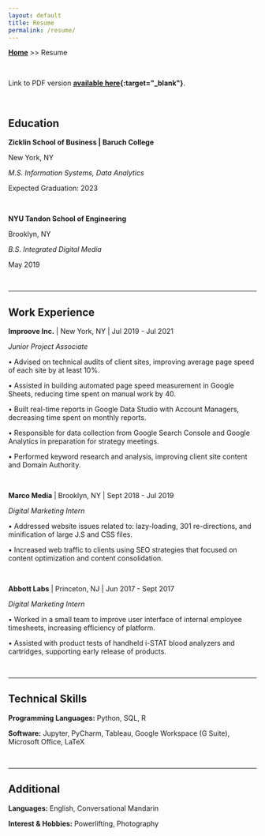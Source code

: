 ```yaml
---
layout: default
title: Resume
permalink: /resume/
---
```

**[Home](https://xyjiang970.github.io/portfolio/)** >> Resume

<br>

Link to PDF version **[available here](/jason_resume.pdf){:target="_blank"}**.

<br>

## Education
**Zicklin School of Business \| Baruch College**

New York, NY

_M.S. Information Systems, Data Analytics_

Expected Graduation: 2023

<br>

**NYU Tandon School of Engineering**

Brooklyn, NY

_B.S. Integrated Digital Media_

May 2019

<br>

-----------------------------
## Work Experience
**Improove Inc.** \| New York, NY \| Jul 2019 - Jul 2021

_Junior Project Associate_

• Advised on technical audits of client sites, improving average page speed of each site by at least 10%.

• Assisted in building automated page speed measurement in Google Sheets, reducing time spent on manual work by 40.

• Built real-time reports in Google Data Studio with Account Managers, decreasing time spent on monthly reports.

• Responsible for data collection from Google Search Console and Google Analytics in preparation for strategy meetings.

• Performed keyword research and analysis, improving client site content and Domain Authority.

<br>

**Marco Media** \| Brooklyn, NY \| Sept 2018 - Jul 2019

_Digital Marketing Intern_

• Addressed website issues related to: lazy-loading, 301 re-directions, and minification of large J.S and CSS files.

• Increased web traffic to clients using SEO strategies that focused on content optimization and content consolidation.

<br>

**Abbott Labs** \| Princeton, NJ \| Jun 2017 - Sept 2017

_Digital Marketing Intern_

• Worked in a small team to improve user interface of internal employee timesheets, increasing efficiency of platform.

• Assisted with product tests of handheld i-STAT blood analyzers and cartridges, supporting early release of products.

<br>

-----------------------------
## Technical Skills
**Programming Languages:** Python, SQL, R

**Software:** Jupyter, PyCharm, Tableau, Google Workspace (G Suite), Microsoft Office, LaTeX

<br>

-----------------------------
## Additional
**Languages:** English, Conversational Mandarin

**Interest & Hobbies:** Powerlifting, Photography
